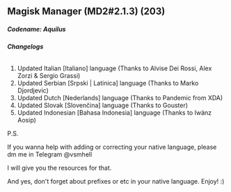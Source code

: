 ## Magisk Manager (MD2#2.1.3) (203)
##### **Codename: Aquilus**

###### **Changelogs**
1. Updated Italian [Italiano] language (Thanks to Alvise Dei Rossi, Alex Zorzi & Sergio Grassi)
2. Updated Serbian [Srpski | Latinica] language (Thanks to Marko Djordjevic)
3. Updated Dutch [Nederlands] language (Thanks to Pandemic from XDA)
4. Updated Slovak [Slovenčina] language (Thanks to Gouster)
5. Updated Indonesian [Bahasa Indonesia] language (Thanks to Iwänz Aosip)

P.S.

If you wanna help with adding or correcting your native language, please dm me in Telegram @vsmhell

I will give you the resources for that.

And yes, don't forget about prefixes or etc in your native language.
Enjoy! :)

